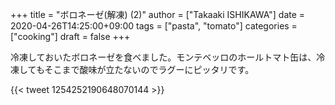 +++
title = "ボロネーゼ(解凍) (2)"
author = ["Takaaki ISHIKAWA"]
date = 2020-04-26T14:25:00+09:00
tags = ["pasta", "tomato"]
categories = ["cooking"]
draft = false
+++

冷凍しておいたボロネーゼを食べました。モンテベッロのホールトマト缶は、冷凍してもそこまで酸味が立たないのでラグーにピッタリです。

{{< tweet 1254252190648070144 >}}
